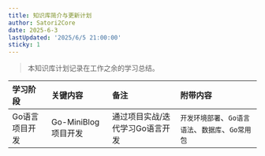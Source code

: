 ```yaml
---
title: 知识库简介与更新计划
author: Satori2Core
date: 2025-6-3
lastUpdated: '2025/6/5 21:00:00'
sticky: 1
---
```


> 本知识库计划记录在工作之余的学习总结。

|学习阶段|关键内容|备注|附带内容|
|:--|:--|:--|:--|
|Go语言项目开发|Go-MiniBlog项目开发|通过项目实战/迭代学习Go语言开发|`开发环境部署`、`Go语言语法`、`数据库`、`Go常用包`|


<!-- <LastUpdated /> -->
<!-- <LastUpdated label="最后修订时间" /> -->